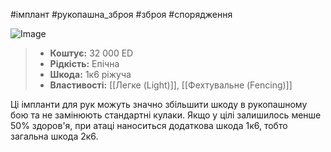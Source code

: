 #імплант #рукопашна_зброя #зброя #спорядження

<img src="https://static.wikia.nocookie.net/cyberpunk/images/8/81/Cw_arms_mantisblades.png" alt="Image"/>

>- **Коштує:** 32 000 ED
>- **Рідкість:** Епічна
>- **Шкода:** 1к6 ріжуча
>- **Властивості:** [[Легке (Light)]], [[Фехтувальне (Fencing)]]

Ці імпланти для рук можуть значно збільшити шкоду в рукопашному бою та не замінюють стандартні кулаки. Якщо у цілі залишилось менше 50% здоров'я, при атаці наноситься додаткова шкода 1к6, тобто загальна шкода 2к6.
